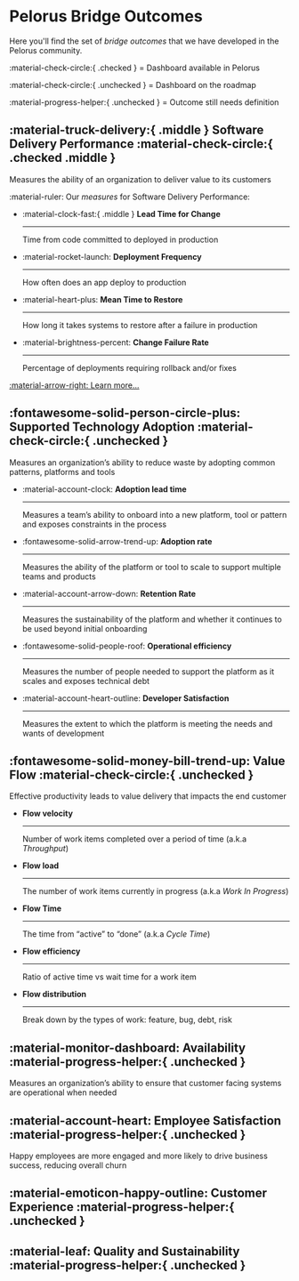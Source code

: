 # Pelorus Bridge Outcomes

Here you'll find the set of _bridge outcomes_ that we have developed in the Pelorus community. 

:material-check-circle:{ .checked } = Dashboard available in Pelorus

:material-check-circle:{ .unchecked } = Dashboard on the roadmap

:material-progress-helper:{ .unchecked } = Outcome still needs definition


## :material-truck-delivery:{ .middle } Software Delivery Performance :material-check-circle:{ .checked .middle }

Measures the ability of an organization to deliver value to its customers

:material-ruler: Our _measures_ for Software Delivery Performance:

<div class="grid cards" markdown>

-   :material-clock-fast:{ .middle } __Lead Time for Change__

    ---

    Time from code committed to deployed in production

-   :material-rocket-launch: __Deployment Frequency__

    ---

    How often does an app deploy to production

-   :material-heart-plus: __Mean Time to Restore__

    ---

    How long it takes systems to restore after a failure in production

-   :material-brightness-percent: __Change Failure Rate__

    ---

    Percentage of deployments requiring rollback and/or fixes 

</div>

[:material-arrow-right: Learn more...](SoftwareDeliveryPerformance.md)

## :fontawesome-solid-person-circle-plus: Supported Technology Adoption :material-check-circle:{ .unchecked }

Measures an organization’s ability to reduce waste by adopting common patterns, platforms and tools

<div class="grid cards" markdown>

-   :material-account-clock: __Adoption lead time__

    ---

    Measures a team’s ability to onboard into a new platform, tool or pattern and exposes constraints in the process

-   :fontawesome-solid-arrow-trend-up: __Adoption rate__

    ---

    Measures the ability of the platform or tool to scale to support multiple teams and products

-   :material-account-arrow-down: __Retention Rate__

    ---

    Measures the sustainability of the platform and whether it continues to be used beyond initial onboarding

-   :fontawesome-solid-people-roof: __Operational efficiency__

    ---

    Measures the number of people needed to support the platform as it scales and exposes technical debt

-   :material-account-heart-outline: __Developer Satisfaction__

    ---

    Measures the extent to which the platform is meeting the needs and wants of development

</div>

## :fontawesome-solid-money-bill-trend-up: Value Flow :material-check-circle:{ .unchecked }

Effective productivity leads to value delivery that impacts the end customer

<div class="grid cards" markdown>

-   __Flow velocity__

    ---

    Number of work items completed over a period of time (a.k.a _Throughput_)

-   __Flow load__

    ---

    The number of work items currently in progress (a.k.a _Work In Progress_)

-   __Flow Time__

    ---

    The time from “active” to “done” (a.k.a _Cycle Time_)

-   __Flow efficiency__

    ---

    Ratio of active time vs wait time for a work item

-   __Flow distribution__

    ---

    Break down by the types of work: feature, bug, debt, risk

</div>

## :material-monitor-dashboard: Availability :material-progress-helper:{ .unchecked }

Measures an organization’s ability to ensure that customer facing systems are operational when needed

## :material-account-heart: Employee Satisfaction :material-progress-helper:{ .unchecked }

Happy employees are more engaged and more likely to drive business success, reducing overall churn

## :material-emoticon-happy-outline: Customer Experience :material-progress-helper:{ .unchecked }

## :material-leaf: Quality and Sustainability :material-progress-helper:{ .unchecked }


